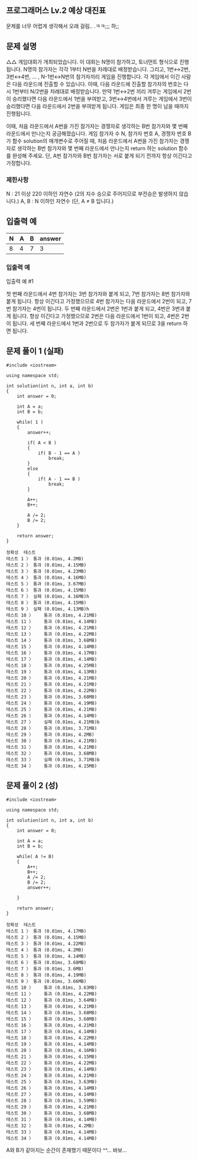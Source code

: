 ## 프로그래머스 Lv.2 예상 대진표
문제를 너무 어렵게 생각해서 오래 걸림.. .ㅋㅋ;;;
하;;

## 문제 설명
△△ 게임대회가 개최되었습니다. 이 대회는 N명이 참가하고, 토너먼트 형식으로 진행됩니다. N명의 참가자는 각각 1부터 N번을 차례대로 배정받습니다. 그리고, 1번↔2번, 3번↔4번, ... , N-1번↔N번의 참가자끼리 게임을 진행합니다. 각 게임에서 이긴 사람은 다음 라운드에 진출할 수 있습니다. 이때, 다음 라운드에 진출할 참가자의 번호는 다시 1번부터 N/2번을 차례대로 배정받습니다. 만약 1번↔2번 끼리 겨루는 게임에서 2번이 승리했다면 다음 라운드에서 1번을 부여받고, 3번↔4번에서 겨루는 게임에서 3번이 승리했다면 다음 라운드에서 2번을 부여받게 됩니다. 게임은 최종 한 명이 남을 때까지 진행됩니다.

이때, 처음 라운드에서 A번을 가진 참가자는 경쟁자로 생각하는 B번 참가자와 몇 번째 라운드에서 만나는지 궁금해졌습니다. 게임 참가자 수 N, 참가자 번호 A, 경쟁자 번호 B가 함수 solution의 매개변수로 주어질 때, 처음 라운드에서 A번을 가진 참가자는 경쟁자로 생각하는 B번 참가자와 몇 번째 라운드에서 만나는지 return 하는 solution 함수를 완성해 주세요. 단, A번 참가자와 B번 참가자는 서로 붙게 되기 전까지 항상 이긴다고 가정합니다.

### 제한사항
N : 21 이상 220 이하인 자연수 (2의 지수 승으로 주어지므로 부전승은 발생하지 않습니다.)
A, B : N 이하인 자연수 (단, A ≠ B 입니다.)

## 입출력 예
| N |	A | 	B |	answer|
|---|---|---|---|
| 8	 | 4 |	7 |	3 |
### 입출력 예
입출력 예 #1

첫 번째 라운드에서 4번 참가자는 3번 참가자와 붙게 되고, 7번 참가자는 8번 참가자와 붙게 됩니다. 항상 이긴다고 가정했으므로 4번 참가자는 다음 라운드에서 2번이 되고, 7번 참가자는 4번이 됩니다. 두 번째 라운드에서 2번은 1번과 붙게 되고, 4번은 3번과 붙게 됩니다. 항상 이긴다고 가정했으므로 2번은 다음 라운드에서 1번이 되고, 4번은 2번이 됩니다. 세 번째 라운드에서 1번과 2번으로 두 참가자가 붙게 되므로 3을 return 하면 됩니다.

## 문제 풀이 1 (실패)
```
#include <iostream>

using namespace std;

int solution(int n, int a, int b)
{
    int answer = 0;

    int A = a;
    int B = b;
    
    while( 1 )
    {
        answer++;
        
        if( A < B )
        {
            if( B - 1 == A )
                break;
        }
        else
        {
            if( A - 1 == B )
                break;
        }
        
        A++;
        B++;
        
        A /= 2;
        B /= 2;
    }

    return answer;
}
```
```
정확성  테스트
테스트 1 〉	통과 (0.01ms, 4.2MB)
테스트 2 〉	통과 (0.01ms, 4.15MB)
테스트 3 〉	통과 (0.01ms, 4.23MB)
테스트 4 〉	통과 (0.01ms, 4.16MB)
테스트 5 〉	통과 (0.01ms, 3.67MB)
테스트 6 〉	통과 (0.01ms, 4.15MB)
테스트 7 〉	실패 (0.01ms, 4.16MB)h
테스트 8 〉	통과 (0.01ms, 4.15MB)
테스트 9 〉	실패 (0.01ms, 4.13MB)h
테스트 10 〉	통과 (0.01ms, 4.21MB)
테스트 11 〉	통과 (0.01ms, 4.14MB)
테스트 12 〉	통과 (0.01ms, 4.21MB)
테스트 13 〉	통과 (0.01ms, 4.22MB)
테스트 14 〉	통과 (0.01ms, 3.68MB)
테스트 15 〉	통과 (0.01ms, 4.14MB)
테스트 16 〉	통과 (0.01ms, 4.17MB)
테스트 17 〉	통과 (0.01ms, 4.14MB)
테스트 18 〉	통과 (0.01ms, 4.25MB)
테스트 19 〉	통과 (0.01ms, 4.13MB)
테스트 20 〉	통과 (0.01ms, 4.21MB)
테스트 21 〉	통과 (0.01ms, 4.21MB)
테스트 22 〉	통과 (0.01ms, 4.22MB)
테스트 23 〉	통과 (0.01ms, 3.68MB)
테스트 24 〉	통과 (0.01ms, 4.19MB)
테스트 25 〉	통과 (0.01ms, 4.21MB)
테스트 26 〉	통과 (0.01ms, 4.14MB)
테스트 27 〉	실패 (0.01ms, 4.21MB)b
테스트 28 〉	통과 (0.01ms, 3.71MB)
테스트 29 〉	통과 (0.01ms, 4.2MB)
테스트 30 〉	통과 (0.01ms, 4.21MB)
테스트 31 〉	통과 (0.01ms, 4.21MB)
테스트 32 〉	통과 (0.01ms, 3.68MB)
테스트 33 〉	실패 (0.01ms, 3.71MB)b
테스트 34 〉	통과 (0.01ms, 4.15MB)
```

## 문제 풀이 2 (성)
```
#include <iostream>

using namespace std;

int solution(int n, int a, int b)
{
    int answer = 0;

    int A = a;
    int B = b;

    while( A != B)
    {
        A++;
        B++;
        A /= 2;
        B /= 2;
        answer++;

    }

    return answer;
}
```
```
정확성  테스트
테스트 1 〉	통과 (0.01ms, 4.17MB)
테스트 2 〉	통과 (0.01ms, 4.15MB)
테스트 3 〉	통과 (0.01ms, 4.22MB)
테스트 4 〉	통과 (0.01ms, 4.2MB)
테스트 5 〉	통과 (0.01ms, 4.14MB)
테스트 6 〉	통과 (0.01ms, 3.68MB)
테스트 7 〉	통과 (0.01ms, 3.6MB)
테스트 8 〉	통과 (0.01ms, 4.19MB)
테스트 9 〉	통과 (0.01ms, 3.66MB)
테스트 10 〉	통과 (0.01ms, 3.63MB)
테스트 11 〉	통과 (0.01ms, 4.22MB)
테스트 12 〉	통과 (0.01ms, 3.64MB)
테스트 13 〉	통과 (0.01ms, 4.21MB)
테스트 14 〉	통과 (0.01ms, 3.68MB)
테스트 15 〉	통과 (0.01ms, 3.68MB)
테스트 16 〉	통과 (0.01ms, 4.21MB)
테스트 17 〉	통과 (0.01ms, 4.14MB)
테스트 18 〉	통과 (0.01ms, 4.22MB)
테스트 19 〉	통과 (0.01ms, 4.14MB)
테스트 20 〉	통과 (0.01ms, 4.16MB)
테스트 21 〉	통과 (0.01ms, 4.15MB)
테스트 22 〉	통과 (0.01ms, 4.22MB)
테스트 23 〉	통과 (0.01ms, 4.14MB)
테스트 24 〉	통과 (0.01ms, 4.21MB)
테스트 25 〉	통과 (0.01ms, 3.63MB)
테스트 26 〉	통과 (0.01ms, 4.14MB)
테스트 27 〉	통과 (0.01ms, 4.14MB)
테스트 28 〉	통과 (0.01ms, 3.59MB)
테스트 29 〉	통과 (0.01ms, 4.21MB)
테스트 30 〉	통과 (0.01ms, 3.68MB)
테스트 31 〉	통과 (0.01ms, 4.14MB)
테스트 32 〉	통과 (0.01ms, 4.2MB)
테스트 33 〉	통과 (0.01ms, 4.14MB)
테스트 34 〉	통과 (0.01ms, 4.14MB)
```

A와 B가 같아지는 순간이 존재했기 때문이다 ^^... 바보...
